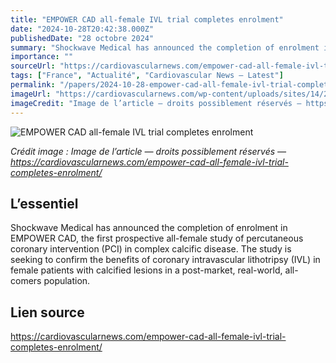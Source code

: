```yaml
---
title: "EMPOWER CAD all-female IVL trial completes enrolment"
date: "2024-10-28T20:42:38.000Z"
publishedDate: "28 octobre 2024"
summary: "Shockwave Medical has announced the completion of enrolment in EMPOWER CAD, the first prospective all-female study of percutaneous coronary intervention (PCI) in complex calcific disease. The study is seeking to confirm the benefits of coronary intravascular lithotripsy (IVL) in female patients with calcified lesions in a post-market, real-world, all-comers population."
importance: ""
sourceUrl: "https://cardiovascularnews.com/empower-cad-all-female-ivl-trial-completes-enrolment/"
tags: ["France", "Actualité", "Cardiovascular News — Latest"]
permalink: "/papers/2024-10-28-empower-cad-all-female-ivl-trial-completes-enrolment"
imageUrl: "https://cardiovascularnews.com/wp-content/uploads/sites/14/2024/10/Shockwave-demo.jpg"
imageCredit: "Image de l’article — droits possiblement réservés — https://cardiovascularnews.com/empower-cad-all-female-ivl-trial-completes-enrolment/"
---
```


![EMPOWER CAD all-female IVL trial completes enrolment](https://cardiovascularnews.com/wp-content/uploads/sites/14/2024/10/Shockwave-demo.jpg)

*Crédit image : Image de l’article — droits possiblement réservés — https://cardiovascularnews.com/empower-cad-all-female-ivl-trial-completes-enrolment/*

## L’essentiel

Shockwave Medical has announced the completion of enrolment in EMPOWER CAD, the first prospective all-female study of percutaneous coronary intervention (PCI) in complex calcific disease. The study is seeking to confirm the benefits of coronary intravascular lithotripsy (IVL) in female patients with calcified lesions in a post-market, real-world, all-comers population.

## Lien source

https://cardiovascularnews.com/empower-cad-all-female-ivl-trial-completes-enrolment/

